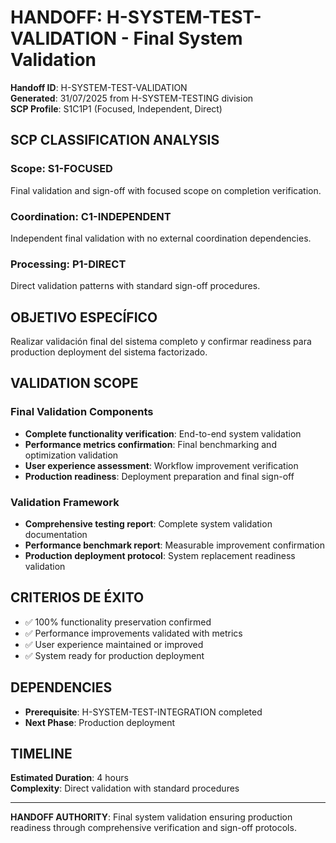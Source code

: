 # HANDOFF: H-SYSTEM-TEST-VALIDATION - Final System Validation

**Handoff ID**: H-SYSTEM-TEST-VALIDATION  
**Generated**: 31/07/2025 from H-SYSTEM-TESTING division  
**SCP Profile**: S1C1P1 (Focused, Independent, Direct)

## SCP CLASSIFICATION ANALYSIS

### **Scope: S1-FOCUSED**
Final validation and sign-off with focused scope on completion verification.

### **Coordination: C1-INDEPENDENT**
Independent final validation with no external coordination dependencies.

### **Processing: P1-DIRECT**
Direct validation patterns with standard sign-off procedures.

## OBJETIVO ESPECÍFICO

Realizar validación final del sistema completo y confirmar readiness para production deployment del sistema factorizado.

## VALIDATION SCOPE

### **Final Validation Components**
- **Complete functionality verification**: End-to-end system validation
- **Performance metrics confirmation**: Final benchmarking and optimization validation
- **User experience assessment**: Workflow improvement verification
- **Production readiness**: Deployment preparation and final sign-off

### **Validation Framework**
- **Comprehensive testing report**: Complete system validation documentation
- **Performance benchmark report**: Measurable improvement confirmation
- **Production deployment protocol**: System replacement readiness validation

## CRITERIOS DE ÉXITO

- ✅ 100% functionality preservation confirmed
- ✅ Performance improvements validated with metrics
- ✅ User experience maintained or improved
- ✅ System ready for production deployment

## DEPENDENCIES

- **Prerequisite**: H-SYSTEM-TEST-INTEGRATION completed
- **Next Phase**: Production deployment

## TIMELINE

**Estimated Duration**: 4 hours  
**Complexity**: Direct validation with standard procedures

---

**HANDOFF AUTHORITY**: Final system validation ensuring production readiness through comprehensive verification and sign-off protocols.